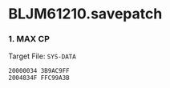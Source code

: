 # BLJM61210.savepatch

### 1. MAX CP

Target File: `SYS-DATA`

```
20000034 3B9AC9FF
2004834F FFC99A3B
```

